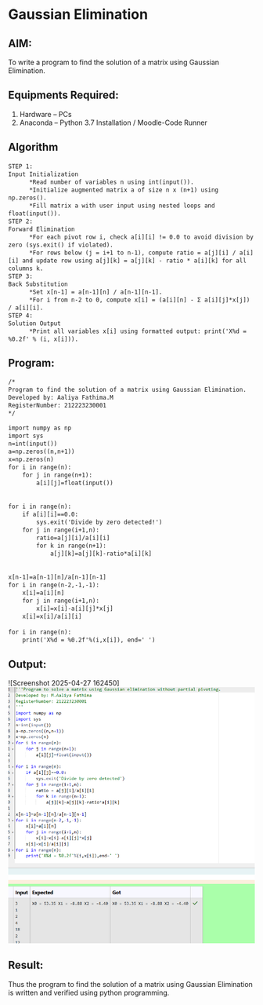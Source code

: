 # Gaussian Elimination

## AIM:
To write a program to find the solution of a matrix using Gaussian Elimination.

## Equipments Required:
1. Hardware – PCs
2. Anaconda – Python 3.7 Installation / Moodle-Code Runner

## Algorithm
```
STEP 1:
Input Initialization
      *Read number of variables n using int(input()).
      *Initialize augmented matrix a of size n x (n+1) using np.zeros().
      *Fill matrix a with user input using nested loops and float(input()).
STEP 2:
Forward Elimination
      *For each pivot row i, check a[i][i] != 0.0 to avoid division by zero (sys.exit() if violated).
      *For rows below (j = i+1 to n-1), compute ratio = a[j][i] / a[i][i] and update row using a[j][k] = a[j][k] - ratio * a[i][k] for all columns k.
STEP 3:
Back Substitution
      *Set x[n-1] = a[n-1][n] / a[n-1][n-1].
      *For i from n-2 to 0, compute x[i] = (a[i][n] - Σ a[i][j]*x[j]) / a[i][i].
STEP 4:
Solution Output
      *Print all variables x[i] using formatted output: print('X%d = %0.2f' % (i, x[i])).
```
## Program:
```
/*
Program to find the solution of a matrix using Gaussian Elimination.
Developed by: Aaliya Fathima.M
RegisterNumber: 212223230001
*/
```
```
import numpy as np
import sys
n=int(input())
a=np.zeros((n,n+1))
x=np.zeros(n)
for i in range(n):
    for j in range(n+1):
        a[i][j]=float(input())
        
        
for i in range(n):
    if a[i][i]==0.0:
        sys.exit('Divide by zero detected!')
    for j in range(i+1,n):
        ratio=a[j][i]/a[i][i]
        for k in range(n+1):
            a[j][k]=a[j][k]-ratio*a[i][k]
            
            
x[n-1]=a[n-1][n]/a[n-1][n-1]
for i in range(n-2,-1,-1):
    x[i]=a[i][n]
    for j in range(i+1,n):
        x[i]=x[i]-a[i][j]*x[j]
    x[i]=x[i]/a[i][i]

for i in range(n):
    print('X%d = %0.2f'%(i,x[i]), end=' ')
```

## Output:
![Screenshot 2025-04-27 162450]![alt text](<Screenshot 2025-05-28 190706-1.png>)


## Result:
Thus the program to find the solution of a matrix using Gaussian Elimination is written and verified using python programming.

